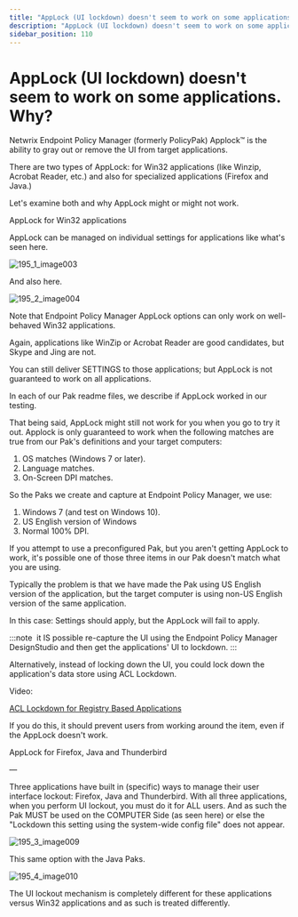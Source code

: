 ```yaml
---
title: "AppLock (UI lockdown) doesn't seem to work on some applications. Why?"
description: "AppLock (UI lockdown) doesn't seem to work on some applications. Why?"
sidebar_position: 110
---
```


# AppLock (UI lockdown) doesn't seem to work on some applications. Why?

Netwrix Endpoint Policy Manager (formerly PolicyPak) Applock™ is the ability to gray out or remove
the UI from target applications.

There are two types of AppLock: for Win32 applications (like Winzip, Acrobat Reader, etc.) and also
for specialized applications (Firefox and Java.)

Let's examine both and why AppLock might or might not work.

AppLock for Win32 applications

AppLock can be managed on individual settings for applications like what's seen here.

![195_1_image003](/images/endpointpolicymanager/troubleshooting/applicationsettings/applock/195_1_image003.webp)

And also here.

![195_2_image004](/images/endpointpolicymanager/troubleshooting/applicationsettings/applock/195_2_image004.webp)

Note that Endpoint Policy Manager AppLock options can only work on well-behaved Win32 applications.

Again, applications like WinZip or Acrobat Reader are good candidates, but Skype and Jing are not.

You can still deliver SETTINGS to those applications; but AppLock is not guaranteed to work on all
applications.

In each of our Pak readme files, we describe if AppLock worked in our testing.

That being said, AppLock might still not work for you when you go to try it out.
Applock is only guaranteed to work when the following matches are true from our Pak's definitions
and your target computers:

1. OS matches (Windows 7 or later).
2. Language matches.
3. On-Screen DPI matches.

So the Paks we create and capture at Endpoint Policy Manager, we use:

1. Windows 7 (and test on Windows 10).
2. US English version of Windows
3. Normal 100% DPI.

If you attempt to use a preconfigured Pak, but you aren't getting AppLock to work, it's possible one
of those three items in our Pak doesn't match what you are using.

Typically the problem is that we have made the Pak using US English version of the application, but
the target computer is using non-US English version of the same application.

In this case: Settings should apply, but the AppLock will fail to apply.

:::note
 it IS possible re-capture the UI using the Endpoint Policy Manager DesignStudio and then
get the applications' UI to lockdown.
:::


Alternatively, instead of locking down the UI, you could lock down the application's data store
using ACL Lockdown.

Video:

[ACL Lockdown for Registry Based Applications](/docs/endpointpolicymanager/knowledgebase/applicationmanager/videolearningcenter/featurestechsupport/acllockdown.md)

If you do this, it should prevent users from working around the item, even if the AppLock doesn't
work.

AppLock for Firefox, Java and Thunderbird

—

Three applications have built in (specific) ways to manage their user interface lockout: Firefox,
Java and Thunderbird. With all three applications, when you perform UI lockout, you must do it for
ALL users. And as such the Pak MUST be used on the COMPUTER Side (as seen here) or else the
"Lockdown this setting using the system-wide config file" does not appear.

![195_3_image009](/images/endpointpolicymanager/troubleshooting/applicationsettings/applock/195_3_image009.webp)

This same option with the Java Paks.

![195_4_image010](/images/endpointpolicymanager/troubleshooting/applicationsettings/applock/195_4_image010.webp)

The UI lockout mechanism is completely different for these applications versus Win32 applications
and as such is treated differently.
